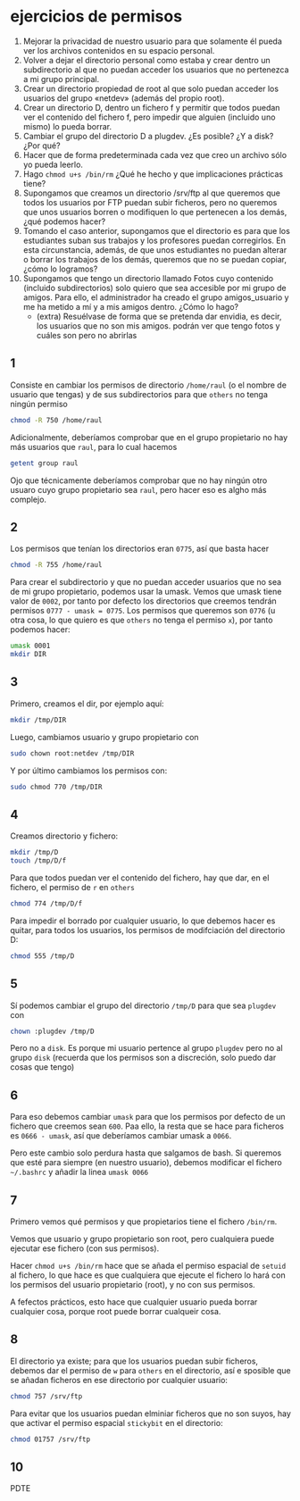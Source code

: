 # ejercicios de permisos
1. Mejorar la privacidad de nuestro usuario para que solamente él pueda ver los archivos contenidos en su espacio personal.
2. Volver a dejar el directorio personal como estaba y crear dentro un subdirectorio al que no puedan acceder los usuarios que no pertenezca a mi grupo principal.
3. Crear un directorio propiedad de root al que solo puedan acceder los usuarios del grupo «netdev» (además del propio root).
4. Crear un directorio D, dentro un fichero f y permitir que todos puedan ver el contenido del fichero f, pero impedir que alguien (incluido uno mismo) lo pueda borrar.
5. Cambiar el grupo del directorio D a plugdev. ¿Es posible? ¿Y a disk? ¿Por qué?
6. Hacer que de forma predeterminada cada vez que creo un archivo sólo yo pueda leerlo.
7. Hago `chmod u+s /bin/rm` ¿Qué he hecho y que implicaciones prácticas tiene?
8. Supongamos que creamos un directorio /srv/ftp al que queremos que todos los usuarios por FTP puedan subir ficheros, pero no queremos que unos usuarios borren o modifiquen lo que pertenecen a los demás, ¿qué podemos hacer?
9. Tomando el caso anterior, supongamos que el directorio es para que los estudiantes suban sus trabajos y los profesores puedan corregirlos. En esta circunstancia, además, de que unos estudiantes no puedan alterar o borrar los trabajos de los demás, queremos que no se puedan copiar, ¿cómo lo logramos?
10. Supongamos que tengo un directorio llamado Fotos cuyo contenido (incluido subdirectorios) solo quiero que sea accesible por mi grupo de amigos. Para ello, el administrador ha creado el grupo amigos_usuario y me ha metido a mí y a mis amigos dentro. ¿Cómo lo hago?
    - (extra) Resuélvase de forma que se pretenda dar envidia, es decir, los usuarios que no son mis amigos. podrán ver que tengo fotos y cuáles son pero no abrirlas

## 1
Consiste en cambiar los permisos de directorio `/home/raul` (o el nombre
de usuario que tengas) y de sus subdirectorios para que `others` no
tenga ningún permiso

```bash
chmod -R 750 /home/raul
```

Adicionalmente, deberíamos comprobar que en el grupo propietario no
hay más usuarios que `raul`, para lo cual hacemos

```bash
getent group raul
```

Ojo que técnicamente deberíamos comprobar que no hay ningún otro usuaro cuyo
grupo propietario sea `raul`, pero hacer eso es algho más complejo.

## 2
Los permisos que tenían los directorios eran `0775`, así que basta hacer

```bash
chmod -R 755 /home/raul
```

Para crear el subdirectorio y que no puedan acceder usuarios que no sea de 
mi grupo propietario, podemos usar la umask. Vemos que umask tiene valor de
`0002`, por tanto por defecto los directorios que creemos tendrán 
permisos `0777 - umask = 0775`. Los permisos que queremos son `0776`
(u otra cosa, lo que quiero es que `others` no tenga el permiso `x`),
por tanto podemos hacer:

```bash
umask 0001
mkdir DIR
```

## 3 
Primero, creamos el dir, por ejemplo aquí:

```bash
mkdir /tmp/DIR
```

Luego, cambiamos usuario y grupo propietario con

```bash
sudo chown root:netdev /tmp/DIR
```

Y por último cambiamos los permisos con:

```bash
sudo chmod 770 /tmp/DIR
```

## 4
Creamos directorio y fichero:

```bash
mkdir /tmp/D
touch /tmp/D/f
```

Para que todos puedan ver el contenido del fichero, hay que dar, en el fichero,
el permiso de `r` en `others`

```bash
chmod 774 /tmp/D/f
```

Para impedir el borrado por cualquier usuario, lo que debemos hacer es quitar,
para todos los usuarios, los permisos de modifciación del directorio D:

```bash
chmod 555 /tmp/D
```

## 5
Sí podemos cambiar el grupo del directorio `/tmp/D` para que sea `plugdev` con

```bash
chown :plugdev /tmp/D
```

Pero no a `disk`. Es porque mi usuario pertence al grupo `plugdev` pero no 
al grupo `disk` (recuerda que los permisos son a discreción, solo puedo
dar cosas que tengo)

## 6
Para eso debemos cambiar `umask` para que los permisos por defecto
de un fichero que creemos sean `600`. Paa ello, la resta que se hace  para 
ficheros es `0666 - umask`, así que deberíamos cambiar umask a `0066`.

Pero este cambio solo perdura hasta que salgamos de bash. Si queremos
que esté para siempre (en nuestro usuario), debemos modificar
el fichero `~/.bashrc` y añadir la linea `umask 0066`

## 7 
Primero vemos qué permisos y que propietarios tiene el fichero `/bin/rm`.

Vemos que usuario y grupo propietario son root, pero cualquiera puede ejecutar
ese fichero (con sus permisos). 

Hacer `chmod u+s /bin/rm` hace que se añada
el permiso espacial de `setuid` al fichero, lo que hace es que cualquiera
que ejecute el fichero lo hará con los permisos del usuario propietario
(root), y no con sus permisos. 

A fefectos prácticos, esto hace que cualquier usuario pueda borrar cualquier
cosa, porque root puede borrar cualqueir cosa.

## 8 
El directorio ya existe; para que los usuarios puedan subir ficheros,
debemos dar el permiso de `w` para `others` en el directorio,
así e sposible que se añadan ficheros en ese directorio por cualquier
usuario:

```bash
chmod 757 /srv/ftp
```

Para evitar que los usuarios puedan elminiar ficheros que no son suyos,
hay que activar el permiso espacial `stickybit` en el directorio:

```bash
chmod 01757 /srv/ftp
```

<!-- ## 9
Un directorio para que alumnos puedan subir ficheros.
No se puede borrar lo de otros
No se puede copiar lo de otros

Vamos a plantear esto un poco mejor. El admin del sistema provee a una clase
de un espacio donde los estudiantes pueden subir sus trabajos, y los profesores 
corregirlos. Obviamante, queremos que los estudiantes solo tengan control sobre
sus ficheros y no puedan eliminar ni copiar los de otros. El profesor tampoco
puede eliminar los ficheros, pero puede corregirlos (modificarlos).

Para hacer esto, primero creamos usuarios y grupos:

```bash
sudo adduser --no-create-home jefatura
sudo adduser --no-create-home profe
sudo adduser --no-create-home alumno1
sudo adduser --no-create-home alumno2
sudo addgroup profesores
sudo addgroup alumnos
sudo usermod --groups profesores --append profe
sudo usermod --groups alumnos --append alumno1
sudo usermod --groups alumnos --append alumno2
```

Estos comandos nos crean 4 usuarios, el admin que va a crear las cosas,
el profesor y 2 alumnos. También creamos un grupo para profesores y para
alumnos, y metemos a los usuarios en esos grupos.

Con el usuario jefatura creamos la carpeta compartida:
```bash
su jefatura
mkdir /tmp/clase
```
Veremos que los permisos de ese directorio están en 775 siendo usuario y grupo
propietario `jefatura`. Con esto, ni alumnos ni profesores podrán crear cosas
en el directorio. Para que puedan, tenemos que habiliat los permisos de 
`w` en el directorio con (el usuario jefatura)

```bash
chmod 777 /tmp/clase
```

Pero con esto los usuarios pueden tocar los ficheros de otros (borrar, copiar,
modificar). Para que solo los propietarios de los ficheros puedan tocar solo
lo suyo, activamos el stickybit en el directorio (con el usuario jefatura)

```bash
chmod 01777 /tmp/clase
```

Esto evita que los usuarios puedan borrar lo que no les pertenece (el 
propiatario del directorio sí podrá borrar cosas de cualquiera).

Pero se pueden seguir copiando ficheros. La clave para que no se puedan copiar
coas es que si se puede leer, se puede copiar. Por tanto, hay que quitar los
permisos de `r` para `others` en el directorio:

```bash
chmod 01773 /tmp/clase
```

Y eso hace que los `other` solo puedan ver sus cosas, en particular no
pueden ver lo de los demás. Pero esto plantea un problema, es que ahora el 
profe no puede ver lo de los alumnos. Pero la solución es fácil, agregamos al
profe al grupo de alumnos, y nos aseguramos que los usuarios del grupo
alumnos venga con el permiso de `w` por defecto en los ficheros

comprobar:
- alumnos pueden crear modificar y borrar cosas unicamente si son propietarios
- profesores pueden ver y modificar todo, no borrar nada

los alumnos pueden crear ficheros
los laumnos pueden modificar sus ficheros
los alumnos no pueden modificar los ficheros de otros
nadie puede borrar nada que no sea suyo
!! el profesor no puede modificar trabajos -> cambiarle a grupo jefatura
!! los alumnos pueden cat los ficheros de otros -> cambiar permisos de grupo alumnos
!! los alumnos pueden copiar trabajos de otros alumnos

Creo que la solucion va a ser: profe a grupo jefatura, quitar al grupo alumnos
permisos.

Creo que lo tengo así:
añadir a profesor al grupo de jefatura, para que pueda ver y editar cosas
modificar /etc/bash.bashrc añadiendo

```bash
if [ "$(id -nG)" = "alumnos" ]; then
    umask calcular_mask
fi
```

esto hace que para el grupo alumnos se ponga una máscara automática
Con ello, calcular la máscara para que los permisos de ficheros sea 700 o
algo así, la cosa es que no puedan tocar cosas del grupo pero si las suyas.
Y eso debería ser -->

## 10
PDTE